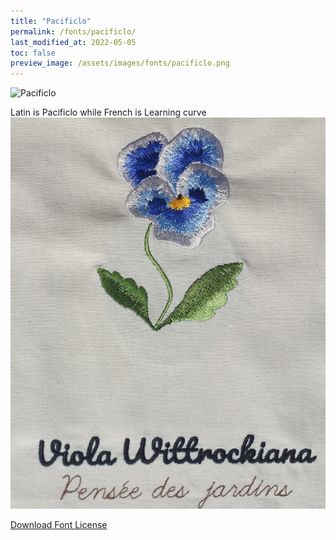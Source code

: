 ```yaml
---
title: "Pacificlo"
permalink: /fonts/pacificlo/
last_modified_at: 2022-05-05
toc: false
preview_image: /assets/images/fonts/pacificlo.png
---
```

![Pacificlo](/assets/images/fonts/pacificlo.png)


Latin is Pacificlo while French is Learning curve
![Pacificlo2](/assets/images/fonts/pacificlolearning.jpg)



[Download Font License](https://github.com/inkstitch/inkstitch/tree/main/fonts/pacificlo/LICENSE)
